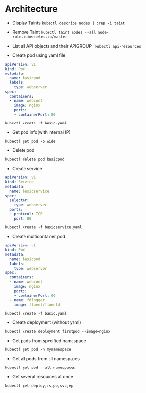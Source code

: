 # Architecture

* Display Taints
`kubectl describe nodes | grep -i taint`

* Remove Taint
`kubectl taint nodes --all node-role.kubernetes.io/master`

* List all API objects and their APIGROUP
` kubectl api-resources`


* Create pod using yaml file

```basic.yaml
apiVersion: v1
kind: Pod
metadata:
  name: basicpod
  labels:
    type: webserver
spec:
  containers:
  - name: webcont
    image: nginx
    ports:
    - containerPort: 80
 ```

 `kubectl create -f basic.yaml`

* Get pod info(with internal IP)

`kubectl get pod -o wide`

* Delete pod

`kubectl delete pod basicpod`

* Create service

```basicservice.yaml
apiVersion: v1
kind: Service
metadata:
  name: basicservice
spec:
  selector:
    type: webserver
  ports:
  - protocol: TCP
    port: 80
```

`kubectl create -f basicservice.yaml`

* Create multicontainer pod

```basic.yaml
apiVersion: v1
kind: Pod
metadata:
  name: basicpod
  labels:
    type: webserver
spec:
  containers:
  - name: webcont
    image: nginx
    ports:
    - containerPort: 80
  - name: fdlogger
    image: fluent/fluentd
 ```

 `kubectl create -f basic.yaml`

 * Create deployment (without yaml)
 
 `kubectl create deployment firstpod --image=nginx`

* Get pods from specified namespace

`kubectl get pod -n mynamespace`

* Get all pods from all namespaces

`kubectl get pod --all-namespaces`

* Get several resources at once

`kubectl get deploy,rs,po,svc,ep`
